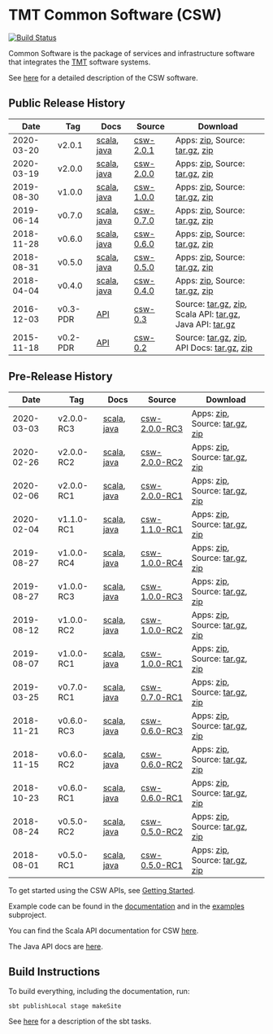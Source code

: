 TMT Common Software (CSW)
=========================
[![Build Status](http://ec2-35-154-215-191.ap-south-1.compute.amazonaws.com:8080/job/csw-dev/badge/icon)](http://ec2-35-154-215-191.ap-south-1.compute.amazonaws.com:8080/job/csw-dev/)

Common Software is the package of services and infrastructure software that integrates the [TMT](http://www.tmt.org) software systems.

See [here](https://tmtsoftware.github.io/csw/) for a detailed description of the CSW software.


Public Release History
----------------------

| Date | Tag | Docs | Source | Download |
|-----|-----|--------|-----|-----|
| 2020-03-20 | v2.0.1 | [scala](https://tmtsoftware.github.io/csw/2.0.1/api/scala/index.html), [java](https://tmtsoftware.github.io/csw/2.0.1/api/java/index.html) | [csw-2.0.1](https://github.com/tmtsoftware/csw/tree/v2.0.1)| Apps: [zip](https://github.com/tmtsoftware/csw/releases/download/v2.0.1/csw-apps-2.0.1.zip), Source: [tar.gz](https://github.com/tmtsoftware/csw/archive/v2.0.1.tar.gz), [zip](https://github.com/tmtsoftware/csw/archive/v2.0.1.zip) |
| 2020-03-19 | v2.0.0 | [scala](https://tmtsoftware.github.io/csw/2.0.0/api/scala/index.html), [java](https://tmtsoftware.github.io/csw/2.0.0/api/java/index.html) | [csw-2.0.0](https://github.com/tmtsoftware/csw/tree/v2.0.0)| Apps: [zip](https://github.com/tmtsoftware/csw/releases/download/v2.0.0/csw-apps-2.0.0.zip), Source: [tar.gz](https://github.com/tmtsoftware/csw/archive/v2.0.0.tar.gz), [zip](https://github.com/tmtsoftware/csw/archive/v2.0.0.zip) |
| 2019-08-30 | v1.0.0 | [scala](https://tmtsoftware.github.io/csw/1.0.0/api/scala/index.html), [java](https://tmtsoftware.github.io/csw/1.0.0/api/java/index.html) | [csw-1.0.0](https://github.com/tmtsoftware/csw/tree/v1.0.0)| Apps: [zip](https://github.com/tmtsoftware/csw/releases/download/v1.0.0/csw-apps-1.0.0.zip), Source: [tar.gz](https://github.com/tmtsoftware/csw/archive/v1.0.0.tar.gz), [zip](https://github.com/tmtsoftware/csw/archive/v1.0.0.zip) |
| 2019-06-14 | v0.7.0 | [scala](https://tmtsoftware.github.io/csw/0.7.0/api/scala/index.html), [java](https://tmtsoftware.github.io/csw/0.7.0/api/java/index.html) | [csw-0.7.0](https://github.com/tmtsoftware/csw/tree/v0.7.0)| Apps: [zip](https://github.com/tmtsoftware/csw/releases/download/v0.7.0/csw-apps-0.7.0.zip), Source: [tar.gz](https://github.com/tmtsoftware/csw/archive/v0.7.0.tar.gz), [zip](https://github.com/tmtsoftware/csw/archive/v0.7.0.zip) |
| 2018-11-28 | v0.6.0 | [scala](https://tmtsoftware.github.io/csw/0.6.0/api/scala/index.html), [java](https://tmtsoftware.github.io/csw/0.6.0/api/java/index.html) | [csw-0.6.0](https://github.com/tmtsoftware/csw/tree/v0.6.0)| Apps: [zip](https://github.com/tmtsoftware/csw/releases/download/v0.6.0/csw-apps-0.6.0.zip), Source: [tar.gz](https://github.com/tmtsoftware/csw/archive/v0.6.0.tar.gz), [zip](https://github.com/tmtsoftware/csw/archive/v0.6.0.zip) |
| 2018-08-31 | v0.5.0 | [scala](https://tmtsoftware.github.io/csw/0.5.0/api/scala/index.html), [java](https://tmtsoftware.github.io/csw/0.5.0/api/java/index.html) | [csw-0.5.0](https://github.com/tmtsoftware/csw/tree/v0.5.0)| Apps: [zip](https://github.com/tmtsoftware/csw/releases/download/v0.5.0/csw-apps-0.5.0.zip), Source: [tar.gz](https://github.com/tmtsoftware/csw/archive/v0.5.0.tar.gz), [zip](https://github.com/tmtsoftware/csw/archive/v0.5.0.zip) |
| 2018-04-04 | v0.4.0 | [scala](https://tmtsoftware.github.io/csw/0.4.0/api/scala/index.html), [java](https://tmtsoftware.github.io/csw/0.4.0/api/java/index.html) | [csw-0.4.0](https://github.com/tmtsoftware/csw/tree/v0.4.0)| Apps: [zip](https://github.com/tmtsoftware/csw/releases/download/v0.4.0/csw-apps-0.4.0.zip), Source: [tar.gz](https://github.com/tmtsoftware/csw/archive/v0.4.0.tar.gz), [zip](https://github.com/tmtsoftware/csw/archive/v0.4.0.zip) |
| 2016-12-03 | v0.3-PDR | [API](http://tmtsoftware.github.io/csw/) | [csw-0.3](https://github.com/tmtsoftware/csw/tree/v0.3-PDR)| Source: [tar.gz](https://github.com/tmtsoftware/csw/archive/v0.3-PDR.tar.gz), [zip](https://github.com/tmtsoftware/csw/archive/v0.3-PDR.zip), <br>Scala API: [tar.gz](https://github.com/tmtsoftware/csw/releases/download/v0.3-PDR/csw-0.3-scaladoc.tar.gz), Java API: [tar.gz](https://github.com/tmtsoftware/csw/releases/download/v0.3-PDR/csw-0.3-javadoc.tar.gz) |
| 2015-11-18 | v0.2-PDR | [API](https://cdn.rawgit.com/tmtsoftware/csw/CSW-API-0.2-PDR/index.html) | [csw-0.2](https://github.com/tmtsoftware/csw/tree/v0.2-PDR)| Source: [tar.gz](https://github.com/tmtsoftware/csw/archive/v0.2-PDR.tar.gz), [zip](https://github.com/tmtsoftware/csw/archive/v0.2-PDR.zip), API Docs: [tar.gz](https://github.com/tmtsoftware/csw/archive/CSW-API-0.2-PDR.tar.gz), [zip](https://github.com/tmtsoftware/csw/archive/CSW-API-0.2-PDR.zip) |

Pre-Release History
----------------------

| Date | Tag | Docs | Source | Download |
|-----|-----|--------|-----|-----|
| 2020-03-03 | v2.0.0-RC3 | [scala](https://tmtsoftware.github.io/csw/2.0.0-RC3/api/scala/index.html), [java](https://tmtsoftware.github.io/csw/2.0.0-RC3/api/java/index.html) | [csw-2.0.0-RC3](https://github.com/tmtsoftware/csw/tree/v2.0.0-RC3)| Apps: [zip](https://github.com/tmtsoftware/csw/releases/download/v2.0.0-RC3/csw-apps-2.0.0-RC3.zip), Source: [tar.gz](https://github.com/tmtsoftware/csw/archive/v2.0.0-RC3.tar.gz), [zip](https://github.com/tmtsoftware/csw/archive/v2.0.0-RC3.zip) |
| 2020-02-26 | v2.0.0-RC2 | [scala](https://tmtsoftware.github.io/csw/2.0.0-RC2/api/scala/index.html), [java](https://tmtsoftware.github.io/csw/2.0.0-RC2/api/java/index.html) | [csw-2.0.0-RC2](https://github.com/tmtsoftware/csw/tree/v2.0.0-RC2)| Apps: [zip](https://github.com/tmtsoftware/csw/releases/download/v2.0.0-RC2/csw-apps-2.0.0-RC2.zip), Source: [tar.gz](https://github.com/tmtsoftware/csw/archive/v2.0.0-RC2.tar.gz), [zip](https://github.com/tmtsoftware/csw/archive/v2.0.0-RC2.zip) |
| 2020-02-06 | v2.0.0-RC1 | [scala](https://tmtsoftware.github.io/csw/2.0.0-RC1/api/scala/index.html), [java](https://tmtsoftware.github.io/csw/2.0.0-RC1/api/java/index.html) | [csw-2.0.0-RC1](https://github.com/tmtsoftware/csw/tree/v2.0.0-RC1)| Apps: [zip](https://github.com/tmtsoftware/csw/releases/download/v2.0.0-RC1/csw-apps-2.0.0-RC1.zip), Source: [tar.gz](https://github.com/tmtsoftware/csw/archive/v2.0.0-RC1.tar.gz), [zip](https://github.com/tmtsoftware/csw/archive/v2.0.0-RC1.zip) |
| 2020-02-04 | v1.1.0-RC1 | [scala](https://tmtsoftware.github.io/csw/1.1.0-RC1/api/scala/index.html), [java](https://tmtsoftware.github.io/csw/1.1.0-RC1/api/java/index.html) | [csw-1.1.0-RC1](https://github.com/tmtsoftware/csw/tree/v1.1.0-RC1)| Apps: [zip](https://github.com/tmtsoftware/csw/releases/download/v1.1.0-RC1/csw-apps-1.1.0-RC1.zip), Source: [tar.gz](https://github.com/tmtsoftware/csw/archive/v1.1.0-RC1.tar.gz), [zip](https://github.com/tmtsoftware/csw/archive/v1.1.0-RC1.zip) |
| 2019-08-27 | v1.0.0-RC4 | [scala](https://tmtsoftware.github.io/csw/1.0.0-RC4/api/scala/index.html), [java](https://tmtsoftware.github.io/csw/1.0.0-RC4/api/java/index.html) | [csw-1.0.0-RC4](https://github.com/tmtsoftware/csw/tree/v1.0.0-RC4)| Apps: [zip](https://github.com/tmtsoftware/csw/releases/download/v1.0.0-RC4/csw-apps-1.0.0-RC4.zip), Source: [tar.gz](https://github.com/tmtsoftware/csw/archive/v1.0.0-RC4.tar.gz), [zip](https://github.com/tmtsoftware/csw/archive/v1.0.0-RC4.zip) |
| 2019-08-27 | v1.0.0-RC3 | [scala](https://tmtsoftware.github.io/csw/1.0.0-RC3/api/scala/index.html), [java](https://tmtsoftware.github.io/csw/1.0.0-RC3/api/java/index.html) | [csw-1.0.0-RC3](https://github.com/tmtsoftware/csw/tree/v1.0.0-RC3)| Apps: [zip](https://github.com/tmtsoftware/csw/releases/download/v1.0.0-RC3/csw-apps-1.0.0-RC3.zip), Source: [tar.gz](https://github.com/tmtsoftware/csw/archive/v1.0.0-RC3.tar.gz), [zip](https://github.com/tmtsoftware/csw/archive/v1.0.0-RC3.zip) |
| 2019-08-12 | v1.0.0-RC2 | [scala](https://tmtsoftware.github.io/csw/1.0.0-RC2/api/scala/index.html), [java](https://tmtsoftware.github.io/csw/1.0.0-RC2/api/java/index.html) | [csw-1.0.0-RC2](https://github.com/tmtsoftware/csw/tree/v1.0.0-RC2)| Apps: [zip](https://github.com/tmtsoftware/csw/releases/download/v1.0.0-RC2/csw-apps-1.0.0-RC2.zip), Source: [tar.gz](https://github.com/tmtsoftware/csw/archive/v1.0.0-RC2.tar.gz), [zip](https://github.com/tmtsoftware/csw/archive/v1.0.0-RC2.zip) |
| 2019-08-07 | v1.0.0-RC1 | [scala](https://tmtsoftware.github.io/csw/1.0.0-RC1/api/scala/index.html), [java](https://tmtsoftware.github.io/csw/1.0.0-RC1/api/java/index.html) | [csw-1.0.0-RC1](https://github.com/tmtsoftware/csw/tree/v1.0.0-RC1)| Apps: [zip](https://github.com/tmtsoftware/csw/releases/download/v1.0.0-RC1/csw-apps-1.0.0-RC1.zip), Source: [tar.gz](https://github.com/tmtsoftware/csw/archive/v1.0.0-RC1.tar.gz), [zip](https://github.com/tmtsoftware/csw/archive/v1.0.0-RC1.zip) |
| 2019-03-25 | v0.7.0-RC1 | [scala](https://tmtsoftware.github.io/csw/0.7.0-RC1/api/scala/index.html), [java](https://tmtsoftware.github.io/csw/0.7.0-RC1/api/java/index.html) | [csw-0.7.0-RC1](https://github.com/tmtsoftware/csw/tree/v0.7.0-RC1)| Apps: [zip](https://github.com/tmtsoftware/csw/releases/download/v0.7.0-RC1/csw-apps-0.7.0-RC1.zip), Source: [tar.gz](https://github.com/tmtsoftware/csw/archive/v0.7.0-RC1.tar.gz), [zip](https://github.com/tmtsoftware/csw/archive/v0.7.0-RC1.zip) |
| 2018-11-21 | v0.6.0-RC3 | [scala](https://tmtsoftware.github.io/csw/0.6.0-RC3/api/scala/index.html), [java](https://tmtsoftware.github.io/csw/0.6.0-RC3/api/java/index.html) | [csw-0.6.0-RC3](https://github.com/tmtsoftware/csw/tree/v0.6.0-RC3)| Apps: [zip](https://github.com/tmtsoftware/csw/releases/download/v0.6.0-RC3/csw-apps-0.6.0-RC3.zip), Source: [tar.gz](https://github.com/tmtsoftware/csw/archive/v0.6.0-RC3.tar.gz), [zip](https://github.com/tmtsoftware/csw/archive/v0.6.0-RC3.zip) |
| 2018-11-15 | v0.6.0-RC2 | [scala](https://tmtsoftware.github.io/csw/0.6.0-RC2/api/scala/index.html), [java](https://tmtsoftware.github.io/csw/0.6.0-RC2/api/java/index.html) | [csw-0.6.0-RC2](https://github.com/tmtsoftware/csw/tree/v0.6.0-RC2)| Apps: [zip](https://github.com/tmtsoftware/csw/releases/download/v0.6.0-RC2/csw-apps-0.6.0-RC2.zip), Source: [tar.gz](https://github.com/tmtsoftware/csw/archive/v0.6.0-RC2.tar.gz), [zip](https://github.com/tmtsoftware/csw/archive/v0.6.0-RC2.zip) |
| 2018-10-23 | v0.6.0-RC1 | [scala](https://tmtsoftware.github.io/csw/0.6.0-RC1/api/scala/index.html), [java](https://tmtsoftware.github.io/csw/0.6.0-RC1/api/java/index.html) | [csw-0.6.0-RC1](https://github.com/tmtsoftware/csw/tree/v0.6.0-RC1)| Apps: [zip](https://github.com/tmtsoftware/csw/releases/download/v0.6.0-RC1/csw-apps-0.6.0-RC1.zip), Source: [tar.gz](https://github.com/tmtsoftware/csw/archive/v0.6.0-RC1.tar.gz), [zip](https://github.com/tmtsoftware/csw/archive/v0.6.0-RC1.zip) |
| 2018-08-24 | v0.5.0-RC2 | [scala](https://tmtsoftware.github.io/csw/0.5.0-RC2/api/scala/index.html), [java](https://tmtsoftware.github.io/csw/0.5.0-RC2/api/java/index.html) | [csw-0.5.0-RC2](https://github.com/tmtsoftware/csw/tree/v0.5.0-RC2)| Apps: [zip](https://github.com/tmtsoftware/csw/releases/download/v0.5.0-RC2/csw-apps-0.5.0-RC2.zip), Source: [tar.gz](https://github.com/tmtsoftware/csw/archive/v0.5.0-RC2.tar.gz), [zip](https://github.com/tmtsoftware/csw/archive/v0.5.0-RC2.zip) |
| 2018-08-01 | v0.5.0-RC1 | [scala](https://tmtsoftware.github.io/csw/0.5.0-RC1/api/scala/index.html), [java](https://tmtsoftware.github.io/csw/0.5.0-RC1/api/java/index.html) | [csw-0.5.0-RC1](https://github.com/tmtsoftware/csw/tree/v0.5.0-RC1)| Apps: [zip](https://github.com/tmtsoftware/csw/releases/download/v0.5.0-RC1/csw-apps-0.5.0-RC1.zip), Source: [tar.gz](https://github.com/tmtsoftware/csw/archive/v0.5.0-RC1.tar.gz), [zip](https://github.com/tmtsoftware/csw/archive/v0.5.0-RC1.zip) |


To get started using the CSW APIs, see [Getting Started](https://tmtsoftware.github.io/csw/commons/getting-started.html).

Example code can be found in the [documentation](https://tmtsoftware.github.io/csw/) and in the [examples](examples) subproject.

You can find the Scala API documentation for CSW [here](https://tmtsoftware.github.io/csw/api/scala/csw/index.html).

The Java API docs are [here](https://tmtsoftware.github.io/csw/api/java/?/index.html).

Build Instructions
------------------

To build everything, including the documentation, run:

    sbt publishLocal stage makeSite

See [here](https://tmtsoftware.github.io/csw/commons/sbt-tasks.html) for a description of the sbt tasks.

